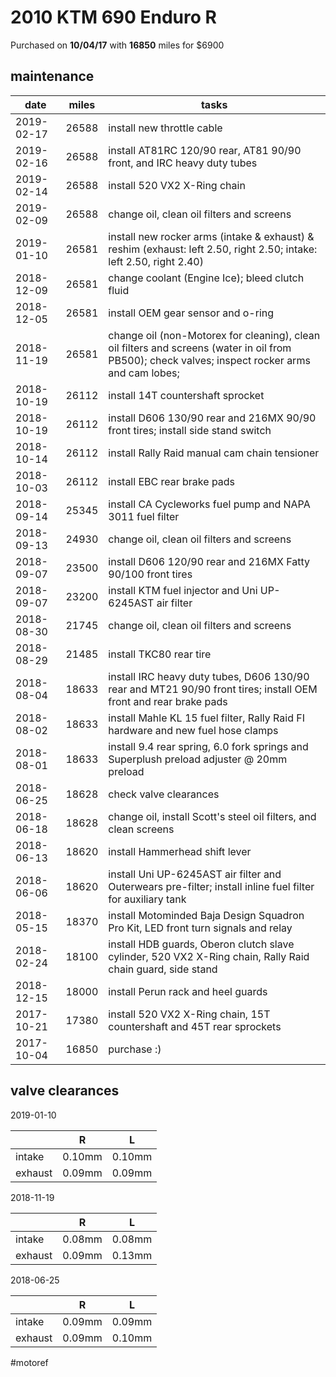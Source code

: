 # 2010 KTM 690 Enduro R

Purchased on **10/04/17** with **16850** miles for \$6900

## maintenance

| date       | miles | tasks                                                                                                                                            |
| ---------- | ----- | ------------------------------------------------------------------------------------------------------------------------------------------------ |
| 2019-02-17 | 26588 | install new throttle cable                                                                                                                       |
| 2019-02-16 | 26588 | install AT81RC 120/90 rear, AT81 90/90 front, and IRC heavy duty tubes                                                                           |
| 2019-02-14 | 26588 | install 520 VX2 X-Ring chain                                                                                                                     |
| 2019-02-09 | 26588 | change oil, clean oil filters and screens                                                                                                        |
| 2019-01-10 | 26581 | install new rocker arms (intake & exhaust) & reshim (exhaust: left 2.50, right 2.50; intake: left 2.50, right 2.40)                              |
| 2018-12-09 | 26581 | change coolant (Engine Ice); bleed clutch fluid                                                                                                  |
| 2018-12-05 | 26581 | install OEM gear sensor and o-ring                                                                                                               |
| 2018-11-19 | 26581 | change oil (non-Motorex for cleaning), clean oil filters and screens (water in oil from PB500); check valves; inspect rocker arms and cam lobes; |
| 2018-10-19 | 26112 | install 14T countershaft sprocket                                                                                                                |
| 2018-10-19 | 26112 | install D606 130/90 rear and 216MX 90/90 front tires; install side stand switch                                                                  |
| 2018-10-14 | 26112 | install Rally Raid manual cam chain tensioner                                                                                                    |
| 2018-10-03 | 26112 | install EBC rear brake pads                                                                                                                      |
| 2018-09-14 | 25345 | install CA Cycleworks fuel pump and NAPA 3011 fuel filter                                                                                        |
| 2018-09-13 | 24930 | change oil, clean oil filters and screens                                                                                                        |
| 2018-09-07 | 23500 | install D606 120/90 rear and 216MX Fatty 90/100 front tires                                                                                      |
| 2018-09-07 | 23200 | install KTM fuel injector and Uni UP-6245AST air filter                                                                                          |
| 2018-08-30 | 21745 | change oil, clean oil filters and screens                                                                                                        |
| 2018-08-29 | 21485 | install TKC80 rear tire                                                                                                                          |
| 2018-08-04 | 18633 | install IRC heavy duty tubes, D606 130/90 rear and MT21 90/90 front tires; install OEM front and rear brake pads                                 |
| 2018-08-02 | 18633 | install Mahle KL 15 fuel filter, Rally Raid FI hardware and new fuel hose clamps                                                                 |
| 2018-08-01 | 18633 | install 9.4 rear spring, 6.0 fork springs and Superplush preload adjuster @ 20mm preload                                                         |
| 2018-06-25 | 18628 | check valve clearances                                                                                                                           |
| 2018-06-18 | 18628 | change oil, install Scott's steel oil filters, and clean screens                                                                                 |
| 2018-06-13 | 18620 | install Hammerhead shift lever                                                                                                                   |
| 2018-06-06 | 18620 | install Uni UP-6245AST air filter and Outerwears pre-filter; install inline fuel filter for auxiliary tank                                       |
| 2018-05-15 | 18370 | install Motominded Baja Design Squadron Pro Kit, LED front turn signals and relay                                                                |
| 2018-02-24 | 18100 | install HDB guards, Oberon clutch slave cylinder, 520 VX2 X-Ring chain, Rally Raid chain guard, side stand                                       |
| 2018-12-15 | 18000 | install Perun rack and heel guards                                                                                                               |
| 2017-10-21 | 17380 | install 520 VX2 X-Ring chain, 15T countershaft and 45T rear sprockets                                                                            |
| 2017-10-04 | 16850 | purchase :)                                                                                                                                      |

## valve clearances

2019-01-10

|         | R      | L      |
| ------- | ------ | ------ |
| intake  | 0.10mm | 0.10mm |
| exhaust | 0.09mm | 0.09mm |

2018-11-19

|         | R      | L      |
| ------- | ------ | ------ |
| intake  | 0.08mm | 0.08mm |
| exhaust | 0.09mm | 0.13mm |

2018-06-25

|         | R      | L      |
| ------- | ------ | ------ |
| intake  | 0.09mm | 0.09mm |
| exhaust | 0.09mm | 0.10mm |

#motoref
